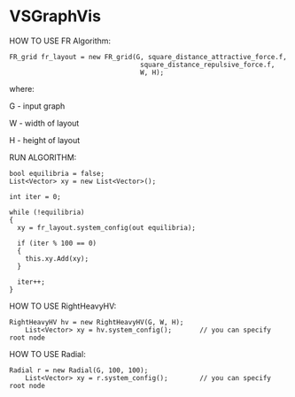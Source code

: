 # VSGraphVis
HOW TO USE FR Algorithm:

    FR_grid fr_layout = new FR_grid(G, square_distance_attractive_force.f, 
                                     square_distance_repulsive_force.f, 
                                     W, H);
                                     
where:

  G - input graph

  W - width of layout

  H - height of layout

RUN ALGORITHM:

    bool equilibria = false;
    List<Vector> xy = new List<Vector>();

    int iter = 0;

    while (!equilibria)
    {
      xy = fr_layout.system_config(out equilibria);

      if (iter % 100 == 0)
      {
        this.xy.Add(xy);
      }

      iter++;
    }


HOW TO USE RightHeavyHV:

	RightHeavyHV hv = new RightHeavyHV(G, W, H);
        List<Vector> xy = hv.system_config();		// you can specify root node

HOW TO USE Radial:

	Radial r = new Radial(G, 100, 100);
        List<Vector> xy = r.system_config();		// you can specify root node
